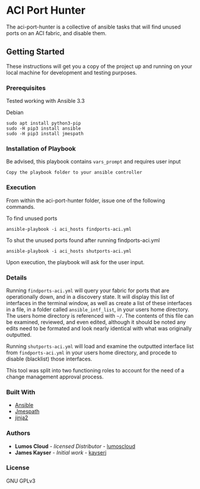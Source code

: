 # ACI Port Hunter

The aci-port-hunter is a collective of ansible tasks that will find unused ports on an ACI fabric, and disable them. 

## Getting Started

These instructions will get you a copy of the project up and running on your local machine for development and testing purposes.

### Prerequisites

Tested working with Ansible 3.3

Debian
```
sudo apt install python3-pip
sudo -H pip3 install ansible
sudo -H pip3 install jmespath
```


### Installation of Playbook
Be advised, this playbook contains `vars_prompt` and requires user input

```
Copy the playbook folder to your ansible controller
```

### Execution

From within the aci-port-hunter folder, issue one of the following commands.


To find unused ports
```
ansible-playbook -i aci_hosts findports-aci.yml
```

To shut the unused ports found after running findports-aci.yml
```
ansible-playbook -i aci_hosts shutports-aci.yml
```

Upon execution, the playbook will ask for the user input.


### Details

Running `findports-aci.yml` will query your fabric for ports that are operationally down, and in a discovery state.  It will display this list of interfaces in the terminal window, as well as create a list of these interfaces in a file, in a folder called `ansible_intf_list`, in your users home directory. The users home directory is referenced with `~/`.  The contents of this file can be examined, reviewed, and even edited, although it should be noted any edits need to be formated and look nearly identical with what was originally outputted.

Running `shutports-aci.yml` will load and examine the outputted interface list from `findports-aci.yml` in your users home directory, and procede to disable (blacklist) those interfaces.

This tool was split into two functioning roles to account for the need of a change management approval process.  


### Built With

* [Ansible](https://www.ansible.com/)
* [Jmespath](https://jmespath.org/)
* [jinja2](https://jinja2docs.readthedocs.io/en/stable/)


### Authors

* **Lumos Cloud** - *licensed Distributor* - [lumoscloud](https://github.com/lumoscloud)
* **James Kayser** - *Initial work* - [kayserj](https://github.com/kayserj)

### License

GNU GPLv3


